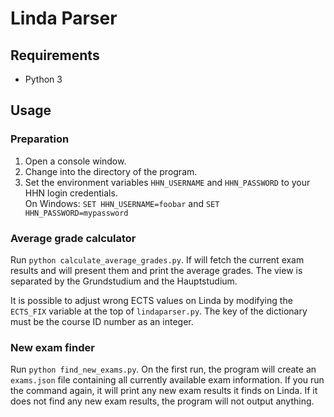 Linda Parser
============
Requirements
------------
* Python 3

Usage
-----
### Preparation
1. Open a console window.
1. Change into the directory of the program.
1. Set the environment variables `HHN_USERNAME` and `HHN_PASSWORD` to your HHN login credentials.  
On Windows: `SET HHN_USERNAME=foobar` and `SET HHN_PASSWORD=mypassword`

### Average grade calculator
Run `python calculate_average_grades.py`. If will fetch the current exam results and will present them and print the average grades. The view is separated by the Grundstudium and the Hauptstudium.

It is possible to adjust wrong ECTS values on Linda by modifying the `ECTS_FIX` variable at the top of `lindaparser.py`. The key of the dictionary must be the course ID number as an integer.

### New exam finder
Run `python find_new_exams.py`. On the first run, the program will create an `exams.json` file containing all currently available exam information. If you run the command again, it will print any new exam results it finds on Linda. If it does not find any new exam results, the program will not output anything.
